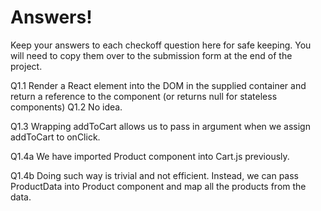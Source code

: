 # Answers!

Keep your answers to each checkoff question here for safe keeping. You will need to copy them over to the submission form at the end of the project.

Q1.1 Render a React element into the DOM in the supplied container and return a reference to the component (or returns null for stateless components)
Q1.2 No idea.

Q1.3 Wrapping addToCart allows us to pass in argument when we assign addToCart to onClick.

Q1.4a We have imported Product component into Cart.js previously.

Q1.4b Doing such way is trivial and not efficient. Instead, we can pass ProductData into Product component and map all the products from the data.
